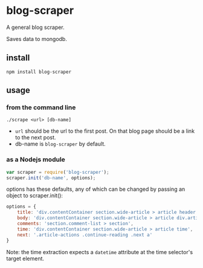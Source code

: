 blog-scraper
================

A general blog scraper.

Saves data to mongodb. 

## install

`npm install blog-scraper`
 
## usage

### from the command line
`./scrape <url> [db-name]`

- `url` should be the url to the first post. On that blog page should be a link to the next post.
- db-name is `blog-scraper` by default.

### as a Nodejs module

```javascript
var scraper = require('blog-scraper');
scraper.init('db-name', options);
```

options has these defaults, any of which can be changed by passing an object to scraper.init():

```javascript
options = {
	title: 'div.contentContainer section.wide-article > article header h1',
	body: 'div.contentContainer section.wide-article > article div.article-body',
	comments: 'section.comment-list > section',
	time: 'div.contentContainer section.wide-article > article time',
	next: '.article-actions .continue-reading .next a'
}
```

Note: the time extraction expects a `datetime` attribute at the time selector's target element.
